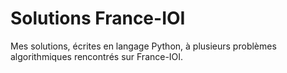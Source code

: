 # Solutions France-IOI

Mes solutions, écrites en langage Python, à plusieurs problèmes algorithmiques rencontrés sur France-IOI.